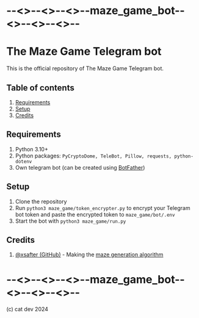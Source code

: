# --<>--<>--<>--maze_game_bot--<>--<>--<>--
# The Maze Game Telegram bot
This is the official repository of The Maze Game Telegram bot.
## Table of contents

1. [Requirements](#requirements)
2. [Setup](#setup)
3. [Credits](#credits)

## Requirements

1. Python 3.10+
2. Python packages: `PyCryptoDome, TeleBot, Pillow, requests, python-dotenv`
3. Own telegram bot (can be created using [BotFather](https://t.me/BotFather))

## Setup

1. Clone the repository
2. Run `python3 maze_game/token_encrypter.py` to encrypt your Telegram bot token and paste the encrypted token to `maze_game/bot/.env`
3. Start the bot with `python3 maze_game/run.py`

## Credits

1. [@xsafter (GitHub)](https://github.com/xsafter) - Making the [maze generation algorithm](https://github.com/xsafter/map-generator)

# --<>--<>--<>--maze_game_bot--<>--<>--<>--
(c) cat dev 2024